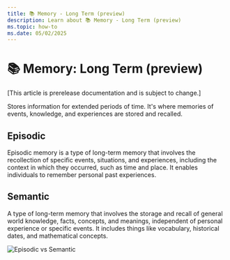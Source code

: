 ```yaml
---
title: 📚 Memory - Long Term (preview)
description: Learn about 📚 Memory - Long Term (preview)
ms.topic: how-to
ms.date: 05/02/2025
---
```


# 📚 Memory: Long Term (preview)

[This article is prerelease documentation and is subject to change.]

Stores information for extended periods of time.
It's where memories of events, knowledge, and experiences are stored and recalled.

## Episodic

Episodic memory is a type of long-term memory that involves the recollection of specific events,
situations, and experiences, including the context in which they occurred, such as time and place.
It enables individuals to remember personal past experiences.

## Semantic

A type of long-term memory that involves the storage and recall of general world knowledge,
facts, concepts, and meanings, independent of personal experience or specific events.
It includes things like vocabulary, historical dates, and mathematical concepts.

![Episodic vs Semantic](https://github.com/microsoft/teams.ts/blob/main/assets/episodic_vs_semantic_memory.jpg?raw=true)